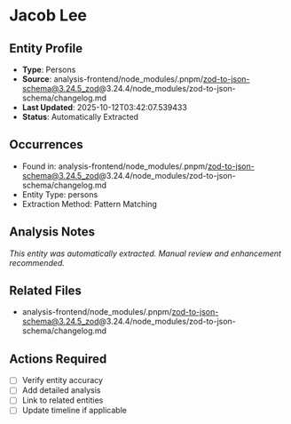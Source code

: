 # Jacob Lee

## Entity Profile
- **Type**: Persons
- **Source**: analysis-frontend/node_modules/.pnpm/zod-to-json-schema@3.24.5_zod@3.24.4/node_modules/zod-to-json-schema/changelog.md
- **Last Updated**: 2025-10-12T03:42:07.539433
- **Status**: Automatically Extracted

## Occurrences
- Found in: analysis-frontend/node_modules/.pnpm/zod-to-json-schema@3.24.5_zod@3.24.4/node_modules/zod-to-json-schema/changelog.md
- Entity Type: persons
- Extraction Method: Pattern Matching

## Analysis Notes
*This entity was automatically extracted. Manual review and enhancement recommended.*

## Related Files
- analysis-frontend/node_modules/.pnpm/zod-to-json-schema@3.24.5_zod@3.24.4/node_modules/zod-to-json-schema/changelog.md

## Actions Required
- [ ] Verify entity accuracy
- [ ] Add detailed analysis
- [ ] Link to related entities
- [ ] Update timeline if applicable
